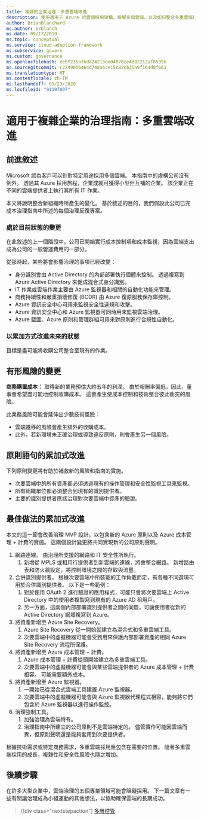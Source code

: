 ```yaml
---
title: 複雜的企業治理：多重雲端改進
description: 使用適用于 Azure 的雲端採用架構，瞭解多個雲端，以及如何整合多重雲端組織以進行複雜的企業。
author: BrianBlanchard
ms.author: brblanch
ms.date: 09/17/2019
ms.topic: conceptual
ms.service: cloud-adoption-framework
ms.subservice: govern
ms.custom: governance
ms.openlocfilehash: eebf235af6d824213de04078ce4802212af85056
ms.sourcegitcommit: c2249056464d748a6ce15c82cb35a9f164d8f661
ms.translationtype: MT
ms.contentlocale: zh-TW
ms.lasthandoff: 09/23/2020
ms.locfileid: "91107897"
---
```

# <a name="governance-guide-for-complex-enterprises-multicloud-improvement"></a>適用于複雜企業的治理指南：多重雲端改進

## <a name="advancing-the-narrative"></a>前進敘述

Microsoft 認為客戶可以針對特定用途採用多個雲端。 本指南中的虛構公司沒有例外。 透過其 Azure 採用旅程，企業成就可獲得小型但互補的企業。 該企業正在不同的雲端提供者上執行其所有 IT 作業。

本文將說明整合新組織時所產生的變化。 基於敘述的目的，我們假設此公司已完成本治理指南中所述的每個治理反復專案。

### <a name="changes-in-the-current-state"></a>處於目前狀態的變更

在此敘述的上一個階段中，公司已開始實行成本控制項和成本監視，因為雲端支出成為公司的一般營運費用的一部分。

從那時起，某些將會影響治理的事項已經改變：

- 身分識別會由 Active Directory 的內部部署執行個體來控制。 透過複寫到 Azure Active Directory 來促成混合式身分識別。
- IT 作業或雲端作業主要由 Azure 監視器和相關的自動化功能來管理。
- 商務持續性和嚴重損壞修復 (BCDR) 由 Azure 復原服務保存庫控制。
- Azure 資訊安全中心可用來監視安全性違規和攻擊。
- Azure 資訊安全中心和 Azure 監視器可同時用來監視雲端治理。
- Azure 藍圖、Azure 原則和管理群組可用來對原則進行合規性自動化。

### <a name="incrementally-improve-the-future-state"></a>以累加方式改進未來的狀態

目標是盡可能將收購公司整合至現有的作業。

## <a name="changes-in-tangible-risks"></a>有形風險的變更

**商務購置成本：** 取得新的業務預估大約五年的利潤。 由於報酬率偏低，因此，董事會希望盡可能地控制收購成本。 這會產生使成本控制和技術整合彼此衝突的風險。

此業務風險可能會延伸出少數技術風險：

- 雲端遷移的風險會產生額外的收購成本。
- 此外，若新環境未正確治理或導致違反原則，則會產生另一個風險。

## <a name="incremental-improvement-of-the-policy-statements"></a>原則語句的累加式改進

下列原則變更將有助於補救新的風險和指南的實施。

- 次要雲端中的所有資產都必須透過現有的操作管理和安全性監視工具來監視。
- 所有組織單位都必須整合到現有的識別提供者。
- 主要的識別提供者應該治理對次要雲端中資產的驗證。

## <a name="incremental-improvement-of-best-practices"></a>最佳做法的累加式改進

本文的這一節會改善治理 MVP 設計，以包含新的 Azure 原則以及 Azure 成本管理 + 計費的實施。 這兩個設計變更將共同實現新的公司原則聲明。

1. 網路連線。 由治理所支援的網路和 IT 安全性所執行。
    1. 新增從 MPLS 或租用行提供者到新雲端的連線，將會整合網路。 新增路由表和防火牆設定，將控制環境之間的存取與流量。
2. 合併識別提供者。 根據次要雲端中所裝載的工作負載而定，有各種不同選項可用於合併識別提供者。 以下是一些範例：
    1. 對於使用 OAuth 2 進行驗證的應用程式，可能只會將次要雲端上 Active Directory 中的使用者複製寫到現有的 Azure AD 租用戶。
    2. 另一方面，這兩個內部部署識別提供者之間的同盟，可讓使用者從新的 Active Directory 網域複寫到 Azure。
3. 將資產新增至 Azure Site Recovery。
    1. Azure Site Recovery 從一開始就建立為混合式和多重雲端工具。
    2. 次要雲端中的虛擬機器可能會受到用來保護內部部署資產的相同 Azure Site Recovery 流程所保護。
4. 將資產新增至 Azure 成本管理 + 計費。
    1. Azure 成本管理 + 計費從頭開始建立為多重雲端工具。
    2. 次要雲端中的虛擬機器可能會與某些雲端提供者的 Azure 成本管理 + 計費相容。 可能需要額外成本。
5. 將資產新增至 Azure 監視器。
    1. 一開始已從混合式雲端工具建置 Azure 監視器。
    2. 次要雲端中的虛擬機器可能會與 Azure 監視器代理程式相容，能夠將它們包含於 Azure 監視器以進行操作監控。
6. 治理強制工具。
    1. 加強治理為雲端特有。
    2. 治理指南中所建立的公司原則不是雲端特定的。 儘管實作可能因雲端而異，但原則聲明還是能夠套用到次要提供者。

根據技術需求或特定商務需求，多重雲端採用應包含在需要的位置。 隨著多重雲端採用的成長，複雜性和安全性風險也隨之增加。

## <a name="next-steps"></a>後續步驟

在許多大型企業中，雲端治理的五個專業領域可能會阻礙採用。 下一篇文章有一些有關讓治理成為小組運動的其他想法，以協助確保雲端的長期成功。

> [!div class="nextstepaction"]
> [多層控管](./multiple-layers-of-governance.md)
